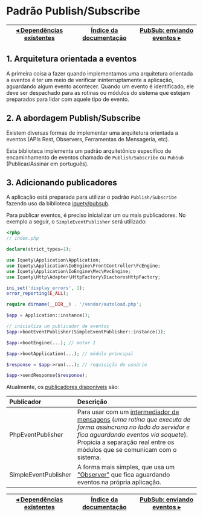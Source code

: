 # Padrão Publish/Subscribe

[◂ Dependências existentes](09-dependencias-existentes.md) | [Índice da documentação](indice.md) | [PubSub: enviando eventos ▸](11-pubsub-enviando-eventos.md)
-- | -- | --

## 1. Arquitetura orientada a eventos

A primeira coisa a fazer quando implementamos uma arquitetura orientada a eventos
é ter um meio de verificar ininterruptamente a aplicação, aguardando algum evento
acontecer. Quando um evento é identificado, ele deve ser despachado para as rotinas
ou módulos do sistema que estejam preparados para lidar com aquele tipo de evento.

## 2. A abordagem Publish/Subscribe

Existem diversas formas de implementar uma arquitetura orientada a eventos (APIs
Rest, Observers, Ferramentas de Mensageria, etc).

Esta biblioteca implementa um padrão arquitetônico específico de encaminhamento
de eventos chamado de `Publish/Subscribe` ou `PubSub` (Publicar/Assinar em português).

## 3. Adicionando publicadores

A aplicação está preparada para utilizar o padrão `Publish/Subscribe` fazendo uso
da biblioteca [iquety/pubsub](https://github.com/iquety/pubsub).

Para publicar eventos, é preciso inicializar um ou mais publicadores. No exemplo
a seguir, o `SimpleEventPublisher` será utilizado:

```php
<?php
// index.php

declare(strict_types=1);

use Iquety\Application\Application;
use Iquety\Application\IoEngine\FrontController\FcEngine;
use Iquety\Application\IoEngine\Mvc\MvcEngine;
use Iquety\Http\Adapter\HttpFactory\DiactorosHttpFactory;

ini_set('display_errors', 1);
error_reporting(E_ALL);

require dirname(__DIR__) . '/vendor/autoload.php';

$app = Application::instance();

// inicializa um publicador de eventos
$app->bootEventPublisher(SimpleEventPublisher::instance());

$app->bootEngine(...); // motor 1

$app->bootApplication(...); // módulo principal

$response = $app->run(...); // requisição do usuário

$app->sendResponse($response);
```

Atualmente, os [publicadores disponíveis](https://github.com/iquety/pubsub/tree/main/src/Publisher) são:

| Publicador           | Descrição |
|:--                   | :--       |
| PhpEventPublisher    | Para usar com um [intermediador de mensagens](https://github.com/iquety/pubsub/blob/main/docs/pt-br/03-implementando-no-broker.md) (*uma rotina que executa de forma assíncrona no lado do servidor e fica aguardando eventos via soquete*). Propicia a separação real entre os módulos que se comunicam com o sistema. |
| SimpleEventPublisher | A forma mais simples, que usa um ["Observer"](https://github.com/iquety/pubsub/blob/main/docs/pt-br/02-implementando-no-bootstrap.md) que fica aguardando eventos na própria aplicação. |

[◂ Dependências existentes](09-dependencias-existentes.md) | [Índice da documentação](indice.md) | [PubSub: enviando eventos ▸](11-pubsub-enviando-eventos.md)
-- | -- | --
